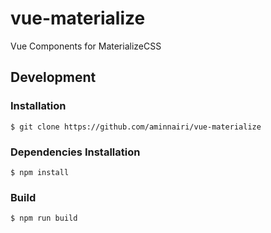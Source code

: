 # vue-materialize

Vue Components for MaterializeCSS

## Development

### Installation

```console
$ git clone https://github.com/aminnairi/vue-materialize
```

### Dependencies Installation

```console
$ npm install
```

### Build

```console
$ npm run build
```
